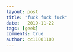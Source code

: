```yaml
---
layout: post
title: "fuck fuck fuck"
date:   2019-11-22
tags: [geek]
comments: true
author: cc11001100
---
```

